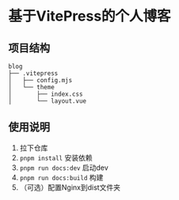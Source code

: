 # 基于VitePress的个人博客

## 项目结构

```
blog
├── .vitepress
│   ├── config.mjs
│   └── theme
│       ├── index.css
│       └── layout.vue
```

## 使用说明

1. 拉下仓库
2. `pnpm install` 安装依赖
3. `pnpm run docs:dev` 启动dev
4. `pnpm run docs:build` 构建
5. （可选）配置Nginx到dist文件夹